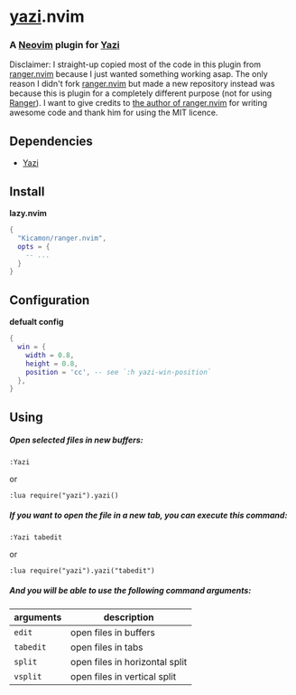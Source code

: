 # [yazi](https://github.com/sxyazi/yazi).nvim
### A [Neovim](https://github.com/neovim/neovim) plugin for [Yazi](https://github.com/sxyazi/yazi)

Disclaimer: I straight-up copied most of the code in this plugin from [ranger.nvim](https://github.com/Kicamon/ranger.nvim) because I just wanted something working asap. The only reason I didn't fork [ranger.nvim](https://github.com/Kicamon/ranger.nvim) but made a new repository instead was because this is plugin for a completely different purpose (not for using [Ranger](https://github.com/ranger/ranger)). I want to give credits to [the author of ranger.nvim](https://github.com/Kicamon) for writing awesome code and thank him for using the MIT licence.

## Dependencies
- [Yazi](https://github.com/sxyazi/yazi)
## Install
**lazy.nvim**
```lua
{
  "Kicamon/ranger.nvim",
  opts = {
    -- ...
  }
}
```
## Configuration
**defualt config**
```lua
{
  win = {
    width = 0.8,
    height = 0.8,
    position = 'cc', -- see `:h yazi-win-position`
  },
}
```
## Using
##### Open selected files in new buffers:
```vim
:Yazi
```
or
```vim
:lua require("yazi").yazi()
```
##### If you want to open the file in a new tab, you can execute this command:
```vim
:Yazi tabedit
```
or
```vim
:lua require("yazi").yazi("tabedit")
```
##### And you will be able to use the following **command arguments**:
| arguments | description                    |
|-----------|--------------------------------|
| `edit`    | open files in buffers          |
| `tabedit` | open files in tabs             |
| `split`   | open files in horizontal split |
| `vsplit`  | open files in vertical split   |
